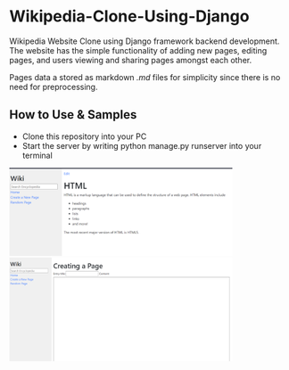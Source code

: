# Wikipedia-Clone-Using-Django
Wikipedia Website Clone using Django framework backend development. The website has the simple functionality of adding new pages, editing pages, and users viewing and sharing pages amongst each other.

Pages data a stored as markdown *.md* files for simplicity since there is no need for preprocessing. 

## How to Use & Samples 
* Clone this repository into your PC
* Start the server by writing python manage.py runserver into your terminal

<p>
  <img width=400 src="https://github.com/ahmedheakl/Wikipedia-Clone-Using-Django/blob/main/imgs/wiki_preview_1.png">
  <img width=400 src="https://github.com/ahmedheakl/Wikipedia-Clone-Using-Django/blob/main/imgs/wiki_preview_2.png">
</p>
